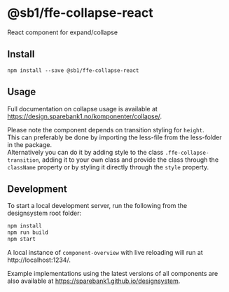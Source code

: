 # @sb1/ffe-collapse-react

React component for expand/collapse

## Install

```
npm install --save @sb1/ffe-collapse-react
```

## Usage

Full documentation on collapse usage is available at https://design.sparebank1.no/komponenter/collapse/.

Please note the component depends on transition styling for `height`.\
This can preferably be done by importing the less-file from the less-folder
in the package.\
Alternatively you can do it by adding style to the class
`.ffe-collapse-transition`\, adding it to your own class and provide the class
through the `className` property or by styling it directly through the `style` property.

## Development

To start a local development server, run the following from the designsystem root folder:

```bash
npm install
npm run build
npm start
```

A local instance of `component-overview` with live reloading will run at http://localhost:1234/.

Example implementations using the latest versions of all components are also available at https://sparebank1.github.io/designsystem.

